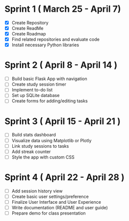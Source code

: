# Sprint 1 ( March 25 - April 7)
- [x] Create Repository
- [x] Create ReadMe
- [x] Create Roadmap
- [x] Find related repositories and evaluate code
- [x] Install necessary Python libraries
      
# Sprint 2 ( April 8 - April 14 )
- [ ] Build basic Flask App with navigation
- [ ] Create study session timer
- [ ] Implement to-do list
- [ ] Set up SQLite database
- [ ] Create forms for adding/editing tasks

# Sprint 3 ( April 15 - April 21 )
- [ ] Build stats dashboard
- [ ] Visualize data using Matplotlib or Plotly
- [ ] Link study sessions to tasks
- [ ] Add streak counter
- [ ] Style the app with custom CSS

# Sprint 4 ( April 22 - April 28 )
- [ ] Add session history view
- [ ] Create basic user settings/preference
- [ ] Finalize User Interface and User Experience
- [ ] Write documentation (README and user guide)
- [ ] Prepare demo for class presentation
